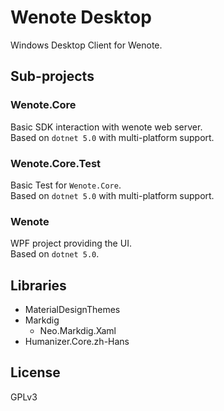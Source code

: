 # Wenote Desktop
Windows Desktop Client for Wenote.

## Sub-projects

### Wenote.Core
Basic SDK interaction with wenote web server.  
Based on `dotnet 5.0` with multi-platform support.

### Wenote.Core.Test
Basic Test for `Wenote.Core`.  
Based on `dotnet 5.0` with multi-platform support.

### Wenote
WPF project providing the UI.  
Based on `dotnet 5.0`.

## Libraries
- MaterialDesignThemes
- Markdig
  - Neo.Markdig.Xaml
- Humanizer.Core.zh-Hans

## License
GPLv3
